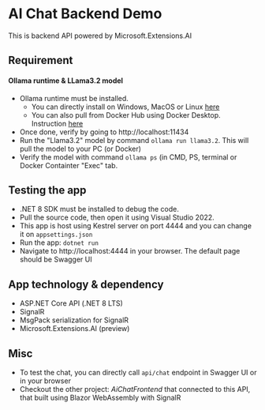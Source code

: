 # AI Chat Backend Demo
This is backend API powered by Microsoft.Extensions.AI 

## Requirement
#### Ollama runtime & LLama3.2 model
- Ollama runtime must be installed.
  - You can directly install on Windows, MacOS or Linux [here](https://ollama.com/download)
  - You can also pull from Docker Hub using Docker Desktop. Instruction [here](https://hub.docker.com/r/ollama/ollama)
- Once done, verify by going to http://localhost:11434
- Run the "Llama3.2" model by command `ollama run llama3.2`. This will pull the model to your PC (or Docker)
- Verify the model with command `ollama ps` (in CMD, PS, terminal or Docker Containter "Exec" tab.

## Testing the app
- .NET 8 SDK must be installed to debug the code.
- Pull the source code, then open it using Visual Studio 2022.
- This app is host using Kestrel server on port 4444 and you can change it on `appsettings.json`
- Run the app: `dotnet run`
- Navigate to http://localhost:4444 in your browser. The default page should be Swagger UI 
  
## App technology & dependency
- ASP.NET Core API (.NET 8 LTS)
- SignalR
- MsgPack serialization for SignalR
- Microsoft.Extensions.AI (preview)

## Misc
- To test the chat, you can directly call `api/chat` endpoint in Swagger UI or in your browser
- Checkout the other project: *AiChatFrontend* that connected to this API, that built using Blazor WebAssembly with SignalR
